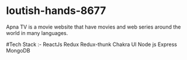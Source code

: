 # loutish-hands-8677
Apna TV is a movie website that have movies and web series around the world in many languages.

#Tech Stack :- 
ReactJs
Redux
Redux-thunk
Chakra UI
Node js
Express
MongoDB
